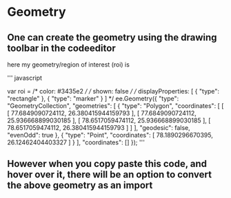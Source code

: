 # Geometry

## One can create the geometry using the drawing toolbar in the codeeditor

here my geometry/region of interest (roi) is

''' javascript 

var roi = 
    /* color: #3435e2 */
    /* shown: false */
    /* displayProperties: [
      {
        "type": "rectangle"
      },
      {
        "type": "marker"
      }
    ] */
    ee.Geometry({
      "type": "GeometryCollection",
      "geometries": [
        {
          "type": "Polygon",
          "coordinates": [
            [
              [
                77.6849090724112,
                26.380415944159793
              ],
              [
                77.6849090724112,
                25.936668899030185
              ],
              [
                78.6517059474112,
                25.936668899030185
              ],
              [
                78.6517059474112,
                26.380415944159793
              ]
            ]
          ],
          "geodesic": false,
          "evenOdd": true
        },
        {
          "type": "Point",
          "coordinates": [
            78.1890296670395,
            26.12462404403327
          ]
        }
      ],
      "coordinates": []
    });
'''

## However when you copy paste this code, and hover over it, there will be an option to convert the above geometry as an import
